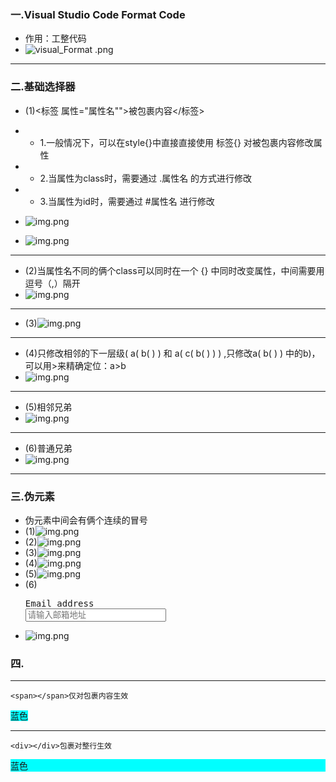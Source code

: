 ### 一.Visual Studio Code Format Code
- 作用：工整代码
- ![visual_Format .png](img%2Fvisual_Format%20.png) 
- --

### 二.基础选择器
- (1)<标签 属性="属性名"">被包裹内容</标签>
- - 1.一般情况下，可以在style{}中直接直接使用 标签{} 对被包裹内容修改属性
- - 2.当属性为class时，需要通过 .属性名 的方式进行修改
- - 3.当属性为id时，需要通过 #属性名 进行修改

- ![img.png](img/BasedSlection1.png)
- ![img.png](img/BasedSlection2.png)
- --


- (2)当属性名不同的俩个class可以同时在一个 {} 中同时改变属性，中间需要用逗号（,）隔开
- ![img.png](img/02-element-with-class.png)
- --


- (3)![img.png](img/Next.png)
- --


- (4)只修改相邻的下一层级( a( b( ) ) 和 a( c( b( ) ) ) ,只修改a( b( ) ) 中的b)，可以用>来精确定位：a>b
- ![img.png](img/Child.png)
- --


- (5)相邻兄弟
- ![img.png](img/Brother.png)
- --


- (6)普通兄弟
- ![img.png](img/CommonBrother.png)
- --


### 三.伪元素
- 伪元素中间会有俩个连续的冒号
- (1)![img.png](img/First_letter.png)
- (2)![img.png](img/First_Line.png)
- (3)![img.png](img/Marker.png)
- (4)![img.png](img/Selection.png)
- (5)![img.png](img/ChooseSelection.png)
- (6)
  <pre>
  <label for="email">Email address</label>
  <input type="email" placeholder="请输入邮箱地址" id="email" size="25"/>
  </pre>
- ![img.png](img/Input.png)


### 四.
- --
    <span></span>仅对包裹内容生效
<span style="background-color: aqua;">蓝色</span>
- --
    <div></div>包裹对整行生效
<div style="background-color: aqua;">蓝色</div>
